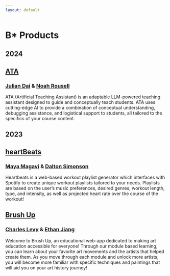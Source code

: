 ```yaml
---
layout: default
---
```


# B* Products

## 2024

## [ATA](https://talktoata.com)
### [Julian Dai](https://www.linkedin.com/in/julian-dai-a3bab1211/) & [Noah Rousell](https://www.linkedin.com/in/noah-rousell/)
ATA (Artificial Teaching Assistant) is an adaptable LLM-powered teaching assistant designed to guide and conceptually teach students.  ATA uses cutting-edge AI to provide a combination of conceptual understanding, debugging assistance, and logistical support to students, all tailored to the specifics of your course content.

## 2023

## [heartBeats](https://heartbeatsapp.netlify.app/)
### [Maya Magavi](https://www.linkedin.com/in/maya-magavi-13988b211/) & [Dalton Simonson](https://www.linkedin.com/in/dalton-simonson-023b04251/)

Heartbeats is a web-based workout playlist generator which interfaces with Spotify to create unique workout playlists tailored to your needs. Playlists are based on the user’s music preferences, desired genres, workout length, type, and intensity, as well as projected heart rate over the course of the workout!

## [Brush Up](https://brush-up.netlify.app/)
### [Charles Levy](https://www.linkedin.com/in/charlesolevy/) & [Ethan Jiang](https://www.linkedin.com/in/ethan-jiang-2b074a210/)

Welcome to Brush Up, an educational web-app dedicated to making art education accessible for everyone! Through our module based learning, you can learn about your favorite art movements and the artists that helped create them. As you move through each module and unlock more artists, you will become more familiar with specific techniques and paintings that will aid you on your art history journey!

